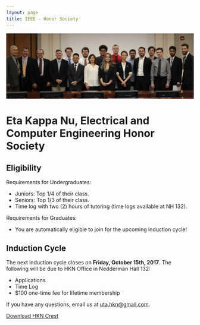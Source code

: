 ```yaml
---
layout: page
title: IEEE - Honor Society
---
```


<img src="/files/HKNfall2017.JPG"> 

# Eta Kappa Nu, Electrical and Computer Engineering Honor Society

## Eligibility

Requirements for Undergraduates:
- Juniors: Top 1/4 of their class.
- Seniors: Top 1/3 of their class.
- Time log with two (2) hours of tutoring (time logs available at NH 132).

Requirements for Graduates:
- You are automatically eligible to join for the upcoming induction cycle!


## Induction Cycle
The next induction cycle closes on **Friday, October 15th, 2017**.
The following will be due to HKN Office in Nedderman Hall 132:
- Applications
- Time Log
- $100 one-time fee for lifetime membership


If you have any questions, email us at uta.hkn@gmail.com.

<a href="/files/HKNcrest.png" download>Download HKN Crest
